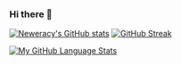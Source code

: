 ### Hi there 👋
[![Neweracy's GitHub stats](https://github-readme-stats.vercel.app/api?username=neweracy&theme=tokyonight)](https://github.com/anuraghazra/github-readme-stats)
[![GitHub Streak](https://github-readme-streak-stats.herokuapp.com?user=neweracy&theme=tokyonight&date_format=M%20j%5B%2C%20Y%5D)](https://git.io/streak-stats)

[![My GitHub Language Stats](https://github-readme-stats.vercel.app/api/top-langs/?username=neweracy&langs_count=5&theme=tokyonight)]()




<!--
**neweracy/neweracy** is a ✨ _special_ ✨ repository because its `README.md` (this file) appears on your GitHub profile.

Here are some ideas to get you started:

- 🔭 I’m currently working on ...
- 🌱 I’m currently learning ...
- 👯 I’m looking to collaborate on ...
- 🤔 I’m looking for help with ...
- 💬 Ask me about ...
- 📫 How to reach me: ...
- 😄 Pronouns: ...
- ⚡ Fun fact: ...
-->
